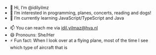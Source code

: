 - 👋 Hi, I’m @idilyilmz
- 👀 I’m interested in programming, planes, concerts, reading and dogs!
- 🌱 I’m currently learning JavaScript/TypeScript and Java
<!--- - 💞️ I’m looking to collaborate on --->
- 📫 You can reach me via idil.yilmaz@hva.nl
- 😄 Pronouns: She/Her
- ⚡ Fun fact: When I look over at a flying plane, most of the time I see which type of aircraft that is

<!---
idilyilmz/idilyilmz is a ✨ special ✨ repository because its `README.md` (this file) appears on your GitHub profile.
You can click the Preview link to take a look at your changes.
--->
